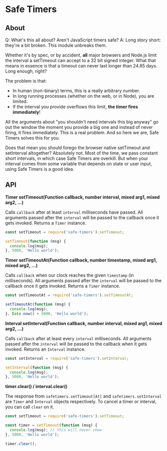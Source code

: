 # Safe Timers

## About

Q: What's this all about? Aren't JavaScript timers safe?
A: Long story short: they're a bit broken. This module unbreaks them.

Whether it's by spec, or by accident, **all** major browsers and Node.js limit the interval a setTimeout can accept to a
32 bit signed integer. What that means in essence is that a timeout can never last longer than 24.85 days. Long enough,
right?

The problem is that:

- In human (non-binary) terms, this is a really arbitrary number.
- In long running processes (whether on the web, or in Node), you are limited.
- If the interval you provide overflows this limit, **the timer fires immediately**!

All the arguments about "you shouldn't need intervals this big anyway" go out the window the moment you provide a big
one and instead of never firing, it fires immediately. This is a real problem. And so here we are, Safe Timers solves
this for you.

Does that mean you should forego the browser native setTimeout and setInterval altogether? Absolutely not. Most of the
time, we pass constant short intervals, in which case Safe Timers are overkill. But when your interval comes from some
variable that depends on state or user input, using Safe Timers is a good idea.

## API

**Timer setTimeout(Function callback, number interval, mixed arg1, mixed arg2, ...)**

Calls `callback` after at least `interval` milliseconds have passed. All arguments passed after the `interval` will be
passed to the callback once it gets invoked. Returns a `Timer` instance.

```js
const setTimeout = require('safe-timers').setTimeout;

setTimeout(function (msg) {
  console.log(msg);
}, 5000, 'Hello world');
```

**Timer setTimeoutAt(Function callback, number timestamp, mixed arg1, mixed arg2, ...)**

Calls `callback` when our clock reaches the given `timestamp` (in milliseconds). All arguments passed after the
`interval` will be passed to the callback once it gets invoked. Returns a `Timer` instance.

```js
const setTimeoutAt = require('safe-timers').setTimeoutAt;

setTimeoutAt(function (msg) {
  console.log(msg);
}, Date.now() + 5000, 'Hello world');
```

**Interval setInterval(Function callback, number interval, mixed arg1, mixed arg2, ...)**

Calls `callback` after at least every `interval` milliseconds. All arguments passed after the `interval` will be passed
to the callback when it gets invoked. Returns an `Interval` instance.

```js
const setInterval = require('safe-timers').setInterval;

setInterval(function (msg) {
  console.log(msg);
}, 5000, 'Hello world');
```

**timer.clear() / interval.clear()**

The response from `safetimers.setTimeout[At]` and `safetimers.setInterval` are `Timer` and `Interval` objects
respectively. To cancel a timer or interval, you can call `clear` on it.

```js
const setTimeout = require('safe-timers').setTimeout;

const timer = setTimeout(function (msg) {
  console.log(msg); // this will never show
}, 5000, 'Hello world');

timer.clear();
```
